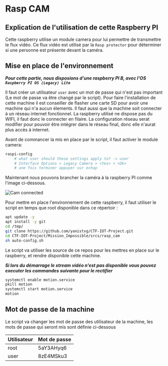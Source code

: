 # Rasp CAM

## Explication de l'utilisation de cette Raspberry PI

Cette raspberry utilise un module camera pour lui permettre de transmettre le flux vidéo. Ce flux vidéo est utilisé par la `Rasp protector` pour déterminer si une personne est présente devant la caméra.

## Mise en place de l'environnement

***Pour cette partie, nous disposions d'une raspberry PI B, avec l'OS `Raspberry PI OS (Legacy) Lite`***

Il faut créer un utilisateur `user` avec un mot de passe qui n'est pas important (Le mot de passe va être changé par le script). Pour faire l'installation de cette machine il est conseiller de flasher une carte SD pour avoir une machine qui n'a aucun élements. Il faut aussi que la machine soit connecter à un réseau internet fonctionnel. La raspberry utilisé ne dispose pas du WIFI, il faut donc le connecter en filaire. La configuration réseau serat modifier pour pouvoir être intégrer dans le réseau final, donc elle n'aurat plus accès à internet.

Avant de commancer la mis en place par le script, il faut activer le module camera:
```sh
raspi-config
	# what user should these settings apply to? -> user
	# Interface Options > Legacy Camera > <Yes> > <Ok>
	# une fois terminer appuyer sur echap
```

Maintenant nous pouvons brancher la caméra à la raspberry PI comme l'image ci-dessous.

![Cam connected](./imgs/01_rasp_conntec_cam.png "Cam connected")

Pour mettre en place l'environnement de cette raspberry, il faut utiliser le script en temps que root disponible dans ce répertoir :

```sh
apt update -y
apt install -y git
cd /tmp/
git clone https://github.com/yanistvg/CTF-IOT-Project.git
cd CTF-IOT-Project/Mission_Impossible/srcs/rasp_cam
sh auto-config.sh
```

Le script va utiliser les source de ce repos pour les mettres en place sur le raspberry, et rendre disponible cette machine.

***Si lors du démarrage le stream vidéo n'est pas disponible vous pouvez executer les commandes suivante pour le rectifier***

```sh
systemctl enable motion.service
pkill motion
systemctl start motion.service
motion
```

## Mot de passe de la machine

Le script va changer les mot de passe des utilisateur de la machine, les mots de passe qui seront mis sont définie ci-dessous

| Utilisateur | Mot de passe |
|-------------|--------------|
| root        | 5aY3AHyq6    |
| user        | 8zE4MSku3    |
